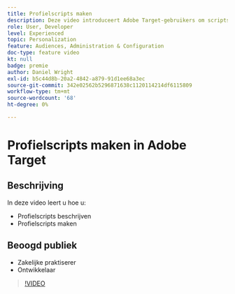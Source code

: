 ```yaml
---
title: Profielscripts maken
description: Deze video introduceert Adobe Target-gebruikers om scripts te profileren. Bekijk deze video als u ervaring hebt met Adobe Target en als u de basisbeginselen wilt leren van het gebruik van profielscripts voor het uitvoeren van gespecialiseerde doelbewerkingen of het maken van doelgroepen.
role: User, Developer
level: Experienced
topic: Personalization
feature: Audiences, Administration & Configuration
doc-type: feature video
kt: null
badge: premie
author: Daniel Wright
exl-id: b5c44d8b-20a2-4842-a879-91d1ee68a3ec
source-git-commit: 342e02562b5296871638c1120114214df6115809
workflow-type: tm+mt
source-wordcount: '68'
ht-degree: 0%

---
```


# Profielscripts maken in Adobe Target

## Beschrijving

In deze video leert u hoe u:

* Profielscripts beschrijven
* Profielscripts maken

## Beoogd publiek

* Zakelijke praktiserer
* Ontwikkelaar

>[!VIDEO](https://video.tv.adobe.com/v/17394/?quality=12)
